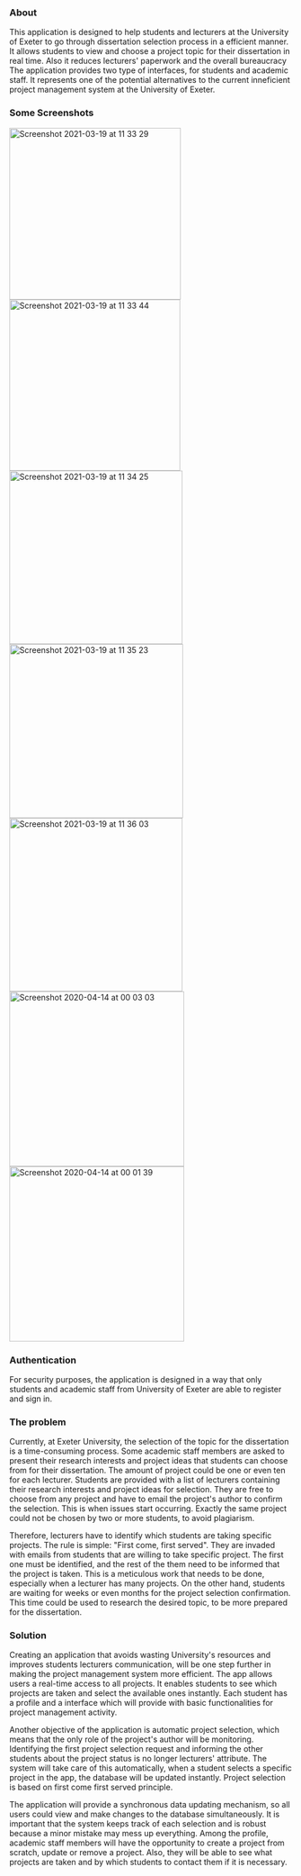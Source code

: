 
### About

This application is designed to help students and lecturers at the University of Exeter to go through dissertation selection process in a efficient manner. It allows students to view and choose a project topic for their dissertation in real time. Also it reduces lecturers' paperwork and the overall bureaucracy
The application provides two type of interfaces, for students and academic staff. It represents one of the potential alternatives to the current inneficient project management system at the University of Exeter.

### Some Screenshots

<img width="305" alt="Screenshot 2021-03-19 at 11 33 29" src="https://user-images.githubusercontent.com/43847681/111774880-f702bd80-88a7-11eb-94a2-67eb6ae8630a.png">
<img width="304" alt="Screenshot 2021-03-19 at 11 33 44" src="https://user-images.githubusercontent.com/43847681/111774850-f10cdc80-88a7-11eb-9b95-97930bd56236.png"><img width="308" alt="Screenshot 2021-03-19 at 11 34 25" src="https://user-images.githubusercontent.com/43847681/111774864-f407cd00-88a7-11eb-84ed-aa7296359654.png">
<img width="309" alt="Screenshot 2021-03-19 at 11 35 23" src="https://user-images.githubusercontent.com/43847681/111774867-f4a06380-88a7-11eb-82b3-51314cde9b45.png">
<img width="308" alt="Screenshot 2021-03-19 at 11 36 03" src="https://user-images.githubusercontent.com/43847681/111774871-f538fa00-88a7-11eb-8847-6b16c57b9abf.png">
<img width="311" alt="Screenshot 2020-04-14 at 00 03 03" src="https://user-images.githubusercontent.com/43847681/111775120-3df0b300-88a8-11eb-984d-83a95701739f.png">
<img width="311" alt="Screenshot 2020-04-14 at 00 01 39" src="https://user-images.githubusercontent.com/43847681/111775148-477a1b00-88a8-11eb-9e27-0663b41fbdc3.png">



### Authentication

For security purposes, the application is designed in a way that only students and academic staff from University of Exeter are able to register and sign in. 

### The problem

Currently, at Exeter University, the selection of the topic for the dissertation is a time-consuming process. Some academic staff members are asked to present their research interests and project ideas that students can choose from for their dissertation. The amount of project could be one or even ten for each lecturer. Students are provided with a list of lecturers containing their research interests and project ideas for selection. They are free to choose from any project and have to email the project's author to confirm the selection. This is when issues start occurring. Exactly the same project could not be chosen by two or more students, to avoid plagiarism. 

  Therefore, lecturers have to identify which students are taking specific projects. The rule is simple: "First come, first served". They are invaded with emails from students that are willing to take specific project. The first one must be identified, and the rest of the them need to be informed that the project is taken. This is a meticulous work that needs to be done, especially when a lecturer has many projects. On the other hand, students are waiting for weeks or even months for the project selection confirmation. This time could be used to research the desired topic, to be more prepared for the dissertation.

### Solution 

Creating an application that avoids wasting University's resources and improves students lecturers communication, will be one step further in making the project management system more efficient. The app allows users a real-time access to all projects. It enables students to see which projects are taken and select the available ones instantly. Each student has a profile and a interface which will provide with basic functionalities for project management activity.

  Another objective of the application is automatic project selection, which means that the only role of the project's author will be monitoring. Identifying the first project selection request and informing the other students about the project status is no longer lecturers' attribute. The system will take care of this automatically, when a student selects a specific project in the app, the database will be updated instantly. Project selection is based on first come first served principle. 
  
  The application will provide a synchronous data updating mechanism, so all users could view and make changes to the database simultaneously. It is important that the system keeps track of each selection and is robust because a minor mistake may mess up everything. Among the profile, academic staff members will have the opportunity to create a project from scratch, update or remove a project. Also, they will be able to see what projects are taken and by which students to contact them if it is necessary.

